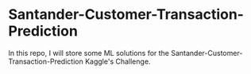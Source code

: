 # Santander-Customer-Transaction-Prediction
In this repo, I will store some ML solutions for the Santander-Customer-Transaction-Prediction Kaggle's Challenge.

